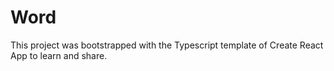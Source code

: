 # Word

This project was bootstrapped with the Typescript template of Create React App to learn and share.
